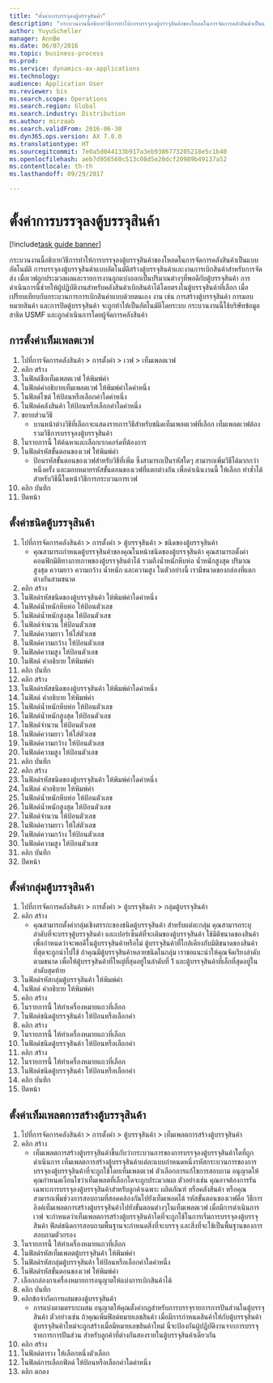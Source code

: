 ```yaml
--- 
title: "ตั้งค่าการบรรจุลงตู้บรรจุสินค้า"
description: "กระบวนงานนี้อธิบายวิธีการทำให้การบรรจุลงตู้บรรจุสินค้าของโหลดในการจัดการคลังสินค้าเป็นแบบอัตโนมัติ "
author: YuyuScheller
manager: AnnBe
ms.date: 06/07/2016
ms.topic: business-process
ms.prod: 
ms.service: dynamics-ax-applications
ms.technology: 
audience: Application User
ms.reviewer: bis
ms.search.scope: Operations
ms.search.region: Global
ms.search.industry: Distribution
ms.author: mirzaab
ms.search.validFrom: 2016-06-30
ms.dyn365.ops.version: AX 7.0.0
ms.translationtype: HT
ms.sourcegitcommit: 7e0a5d044133b917a3eb9386773205218e5c1b40
ms.openlocfilehash: aeb7d956560c513c08d5e20dcf20989b49137a52
ms.contentlocale: th-th
ms.lasthandoff: 09/29/2017

---
```

# <a name="set-up-containerization"></a>ตั้งค่าการบรรจุลงตู้บรรจุสินค้า

[!include[task guide banner](../../includes/task-guide-banner.md)]

กระบวนงานนี้อธิบายวิธีการทำให้การบรรจุลงตู้บรรจุสินค้าของโหลดในการจัดการคลังสินค้าเป็นแบบอัตโนมัติ  การบรรจุลงตู้บรรจุสินค้าแบบอัตโนมัติสร้างตู้บรรจุสินค้าและงานการเบิกสินค้าสำหรับการจัดส่ง เมื่อเวฟถูกประมวลผลและรายการงานถูกแบ่งออกเป็นปริมาณต่างๆที่พอดีกับตู้บรรจุสินค้า การดำเนินการนี้ช่วยให้ผู้ปฏิบัติงานสำหรับคลังสินค้าเบิกสินค้าได้โดยตรงในตู้บรรจุสินค้าที่เลือก เมื่อเปรียบเทียบกับกระบวนการการเบิกสินค่าแบบด้วยตนเอง งาน เช่น การสร้างตู้บรรจุสินค้า การมอบหมายสินค้า และการปิดตู้บรรจุสินค้า จะถูกทำให้เป็นอัตโนมัติโดยระบบ กระบวนงานนี้ใช้บริษัทข้อมูลสาธิต USMF และถูกดำเนินการโดยผู้จัดการคลังสินค้า


## <a name="set-up-a-wave-template"></a>การตั้งค่าเท็มเพลตเวฟ
1. ไปที่การจัดการคลังสินค้า > การตั้งค่า > เวฟ > เท็มเพลตเวฟ
2. คลิก สร้าง
3. ในฟิลด์ชือเท็มเพลตเวฟ ให้พิมพ์ค่า
4. ในฟิลด์คำอธิบายเท็มเพลตเวฟ ให้พิมพ์ค่าใดค่าหนึ่ง
5. ในฟิลด์ไซต์ ให้ป้อนหรือเลือกค่าใดค่าหนึ่ง
6. ในฟิลด์คลังสินค้า ให้ป้อนหรือเลือกค่าใดค่าหนึ่ง
7. ขยายส่วนวิธี
    * บานหน้าต่างวิธีที่เลือกจะแสดงรายการวิธีสำหรับชนิดเท็มเพลตเวฟที่เลือก  เท็มเพลตเวฟต้องรวมวิธีการบรรจุลงตู้บรรจุสินค้า  
8. ในรายการนี้ ให้ค้นหาและเลือกเรกคอร์ดที่ต้องการ
9. ในฟิลด์รหัสขั้นตอนของเวฟ ให้พิมพ์ค่า
    * ป้อนรหัสขั้นตอนของเวฟสำหรับวิธีที่เพิ่ม ซึ่งสามารถเป็นรหัสใดๆ  สามารถเพิ่มวิธีได้มากกว่าหนึ่งครั้ง และมอบหมายรหัสขั้นตอนของเวฟที่แตกต่างกัน เพื่อดำเนินงานนี้ ให้เลือก ทำซ้ำได้ สำหรับวิธีนี้ในหน้าวิธีการกระบวนการเวฟ  
10. คลิก บันทึก
11. ปิดหน้า

## <a name="set-up-a-container-type"></a>ตั้งค่าชนิดตู้บรรจุสินค้า
1. ไปที่การจัดการคลังสินค้า > การตั้งค่า > ตู้บรรจุสินค้า > ชนิดของตู้บรรจุสินค้า
    * คุณสามารถกำหนดตู้บรรจุสินค้าของคุณในหน้าชนิดของตู้บรรจุสินค้า คุณสามารถตั้งค่าคอนฟิกมิติทางกายภาพของตู้บรรจุสินค้าได้ รวมถึงน้ำหนักหีบห่อ น้ำหนักสูงสุด ปริมาณสูงสุด ความยาว ความกว้าง น้ำหนัก และความสูง  ในตัวอย่างนี้ เรามีขนาดของกล่องที่แตกต่างกันสามขนาด  
2. คลิก สร้าง
3. ในฟิลด์รหัสชนิดของตู้บรรจุสินค้า ให้พิมพ์ค่าใดค่าหนึ่ง
4. ในฟิลด์น้ำหนักหีบห่อ ให้ป้อนตัวเลข
5. ในฟิลด์น้ำหนักสูงสุด ให้ป้อนตัวเลข
6. ในฟิลด์จำนวน ให้ป้อนตัวเลข
7. ในฟิลด์ความยาว ให้ใส่ตัวเลข
8. ในฟิลด์ความกว้าง ให้ป้อนตัวเลข
9. ในฟิลด์ความสูง ให้ป้อนตัวเลข
10. ในฟิลด์ คำอธิบาย ให้พิมพ์ค่า
11. คลิก บันทึก
12. คลิก สร้าง
13. ในฟิลด์รหัสชนิดของตู้บรรจุสินค้า ให้พิมพ์ค่าใดค่าหนึ่ง
14. ในฟิลด์ คำอธิบาย ให้พิมพ์ค่า
15. ในฟิลด์น้ำหนักหีบห่อ ให้ป้อนตัวเลข
16. ในฟิลด์น้ำหนักสูงสุด ให้ป้อนตัวเลข
17. ในฟิลด์จำนวน ให้ป้อนตัวเลข
18. ในฟิลด์ความยาว ให้ใส่ตัวเลข
19. ในฟิลด์ความกว้าง ให้ป้อนตัวเลข
20. ในฟิลด์ความสูง ให้ป้อนตัวเลข
21. คลิก บันทึก
22. คลิก สร้าง
23. ในฟิลด์รหัสชนิดของตู้บรรจุสินค้า ให้พิมพ์ค่าใดค่าหนึ่ง
24. ในฟิลด์ คำอธิบาย ให้พิมพ์ค่า
25. ในฟิลด์น้ำหนักหีบห่อ ให้ป้อนตัวเลข
26. ในฟิลด์น้ำหนักสูงสุด ให้ป้อนตัวเลข
27. ในฟิลด์จำนวน ให้ป้อนตัวเลข
28. ในฟิลด์ความยาว ให้ใส่ตัวเลข
29. ในฟิลด์ความกว้าง ให้ป้อนตัวเลข
30. ในฟิลด์ความสูง ให้ป้อนตัวเลข
31. คลิก บันทึก
32. ปิดหน้า

## <a name="set-up-a-container-group"></a>ตั้งค่ากลุ่มตู้บรรจุสินค้า
1. ไปที่การจัดการคลังสินค้า > การตั้งค่า > ตู้บรรจุสินค้า > กลุ่มตู้บรรจุสินค้า
2. คลิก สร้าง
    * คุณสามารถตั้งค่ากลุ่มเชิงตรรกะของชนิดตู้บรรจุสินค้า  สำหรับแต่ละกลุ่ม คุณสามารถระบุลำดับที่จะบรรจุตู้บรรจุสินค้า และเปอร์เซ็นต์ที่จะเติมของตู้บรรจุสินค้า ใช้มิติขนาดของสินค้าเพื่อกำหนดว่าจะพอดีในตู้บรรจุสินค้าหรือไม่ ตู้บรรจุสินค้าที่ใกล้เคียงกับมิติขนาดของสินค้าที่สุดจะถูกนำไปใช้  ถ้าคุณมีตู้บรรจุสินค้าหลายชนิดในกลุ่ม เราขอแนะนำให้คุณจัดเรียงลำดับตามขนาด เพื่อให้ตู้บรรจุสินค้าที่ใหญ่ที่สุดอยู่ในลำดับที่ 1 และตู้บรรจุสินค้าที่เล็กที่สุดอยู่ในลำดับสุดท้าย    
3. ในฟิลด์รหัสกลุ่มตู้บรรจุสินค้า ให้พิมพ์ค่า
4. ในฟิลด์ คำอธิบาย ให้พิมพ์ค่า
5. คลิก สร้าง
6. ในรายการนี้ ให้ทำเครื่องหมายแถวที่เลือก
7. ในฟิลด์ชนิดตู้บรรจุสินค้า ให้ป้อนหรือเลือกค่า
8. คลิก สร้าง
9. ในรายการนี้ ให้ทำเครื่องหมายแถวที่เลือก
10. ในฟิลด์ชนิดตู้บรรจุสินค้า ให้ป้อนหรือเลือกค่า
11. คลิก สร้าง
12. ในรายการนี้ ให้ทำเครื่องหมายแถวที่เลือก
13. ในฟิลด์ชนิดตู้บรรจุสินค้า ให้ป้อนหรือเลือกค่า
14. คลิก บันทึก
15. ปิดหน้า

## <a name="set-up-a-container-build-template"></a>ตั้งค่าเท็มเพลตการสร้างตู้บรรจุสินค้า
1. ไปที่การจัดการคลังสินค้า > การตั้งค่า > ตู้บรรจุสินค้า > เท็มเพลตการสร้างตู้บรรจุสินค้า
2. คลิก สร้าง
    * เท็มเพลตการสร้างตู้บรรจุสินค้าขี้นกับว่ากระบวนการของการบรรจุลงตู้บรรจุสินค้าใดที่ถูกดำเนินการ  เท็มเพลตการสร้างตู้บรรจุสินค้าแต่ละแบบกำหนดหนึ่งรหัสกระบวนการของการบรรจุลงตู้บรรจุสินค้าที่จะถูกใช้โดยเท็มเพลตเวฟ ตัวเลือกการแก้ไขการสอบถาม อนุญาตให้คุณกำหนดเงื่อนไขว่าเท็มเพลตที่เลือกใดจะถูกประมวลผล ตัวอย่างเช่น คุณอาจต้องการรันเฉพาะการบรรจุลงตู้บรรจุสินค้าสำหรับลูกค้าเฉพาะ ผลิตภัณฑ์ หรือคลังสินค้า หรือคุณสามารถเพิ่มช่วงการสอบถามที่สอดคล้องกันไปยังเท็มเพลตได้ รหัสขั้นตอนของเวฟคือ วิธีการลิงค์เท็มเพลตการสร้างตู้บรรจุสินค้าไปยังขั้นตอนต่างๆในเท็มเพลตเวฟ เมื่อมีการดำเนินการเวฟ จะกำหนดว่าเท็มเพลตการสร้างตู้บรรจุสินค้าใดที่จะถูกใช้ในการเริ่มการบรรจุลงตู้บรรจุสินค้า ฟิลด์ชนิดการสอบถามพื้นฐานจะกำหนดสิ่งที่จะบรรจุ และสิ่งที่จะใช้เป็นพื้นฐานของการสอบถามตัวกรอง  
3. ในรายการนี้ ให้ทำเครื่องหมายแถวที่เลือก
4. ในฟิลด์รหัสเท็มเพลตตู้บรรจุสินค้า ให้พิมพ์ค่า
5. ในฟิลด์รหัสกลุ่มตู้บรรจุสินค้า ให้ป้อนหรือเลือกค่าใดค่าหนึ่ง
6. ในฟิลด์รหัสขั้นตอนของเวฟ ให้พิมพ์ค่า
7. เลือกกล่องกาเครื่องหมายการอนุญาตให้แบ่งการเบิกสินค้าได้
8. คลิก บันทึก
9. คลิกข้อจำกัดการผสมของตู้บรรจุสินค้า
    * การแบ่งตามตรรกะผสม อนุญาตให้คุณตั้งค่ากฎสำหรับการบรรจุรายการการปันส่วนในตู้บรรจุสินค้า  ตัวอย่างเช่น ถ้าคุณเพิ่มฟิลด์หมายเลขสินค้า เมื่อมีการกำหนดสินค้าให้กับตู้บรรจุสินค้า ตู้บรรจุสินค้าใหม่จะถูกสร้างเมื่อมีหมายเลขสินค้าใหม่ นี่จะป้องกันผู้ปฏิบัติงานจากการบรรจุรายการการปันส่วน สำหรับลูกค้าที่ต่างกันสองรายในตู้บรรจุสินค้าเดียวกัน  
10. คลิก สร้าง
11. ในฟิลด์ตาราง ให้เลือกหนึ่งตัวเลือก
12. ในฟิลด์การเลือกฟิลด์ ให้ป้อนหรือเลือกค่าใดค่าหนึ่ง
13. คลิก ตกลง


